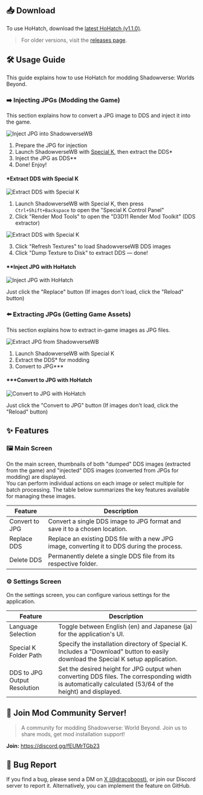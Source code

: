 ## 📥 Download

To use HoHatch, download the [latest HoHatch (v1.1.0)](https://github.com/dracoboost/hohatch/releases/latest/download/HoHatch-v1.1.0.zip).

> For older versions, visit the [releases page](https://github.com/dracoboost/hohatch/releases).

## 🛠️ Usage Guide

This guide explains how to use HoHatch for modding Shadowverse: Worlds Beyond.

### ➡️ Injecting JPGs (Modding the Game)

This section explains how to convert a JPG image to DDS and inject it into the game.

![Inject JPG into ShadowverseWB](/images/guide/inject-jpg-into-shadowversewb.jpg)

1. Prepare the JPG for injection
2. Launch ShadowverseWB with [Special K](https://www.special-k.info/), then extract the DDS*
3. Inject the JPG as DDS**
4. Done! Enjoy!

#### \*Extract DDS with Special K

![Extract DDS with Special K](/images/guide/extract-dds-with-special-k-1.jpg)

1. Launch ShadowverseWB with Special K, then press `Ctrl+Shift+Backspace` to open the "Special K Control Panel"
2. Click "Render Mod Tools" to open the "D3D11 Render Mod Toolkit" (DDS extractor)

![Extract DDS with Special K](/images/guide/extract-dds-with-special-k-2.jpg)

3. Click "Refresh Textures" to load ShadowverseWB DDS images
4. Click "Dump Texture to Disk" to extract DDS — done!

#### \*\*Inject JPG with HoHatch

![Inject JPG with HoHatch](/images/guide/inject-jpg-with-hohatch.jpg)

Just click the "Replace" button
(If images don't load, click the "Reload" button)

### ⬅️ Extracting JPGs (Getting Game Assets)

This section explains how to extract in-game images as JPG files.

![Extract JPG from ShadowverseWB](/images/guide/extract-jpg-from-shadowversewb.jpg)

1. Launch ShadowverseWB with Special K
2. Extract the DDS* for modding
3. Convert to JPG***

#### \*\*\*Convert to JPG with HoHatch

![Convert to JPG with HoHatch](/images/guide/convert-to-jpg-with-hohatch.jpg)

Just click the "Convert to JPG" button
(If images don't load, click the "Reload" button)

## ✨ Features

### 🖼️ Main Screen

On the main screen, thumbnails of both "dumped" DDS images (extracted from the game) and "injected" DDS images (converted from JPGs for modding) are displayed.  
You can perform individual actions on each image or select multiple for batch processing. The table below summarizes the key features available for managing these images.

| Feature | Description |
|---|---|
| Convert to JPG | Convert a single DDS image to JPG format and save it to a chosen location. |
| Replace DDS | Replace an existing DDS file with a new JPG image, converting it to DDS during the process. |
| Delete DDS | Permanently delete a single DDS file from its respective folder. |

### ⚙️ Settings Screen

On the settings screen, you can configure various settings for the application.

| Feature | Description |
|---|---|
| Language Selection | Toggle between English (en) and Japanese (ja) for the application's UI. |
| Special K Folder Path | Specify the installation directory of Special K. Includes a "Download" button to easily download the Special K setup application. |
| DDS to JPG Output Resolution | Set the desired height for JPG output when converting DDS files. The corresponding width is automatically calculated (53/64 of the height) and displayed. |

## 🐤 Join Mod Community Server!

> A community for modding Shadowverse: World Beyond.
> Join us to share mods, get mod installation support!

**Join:** <https://discord.gg/fEUMrTGb23>

## 🐛 Bug Report

If you find a bug, please send a DM on [X (@dracoboost)](https://x.com/dracoboost), or join our Discord server to report it.
Alternatively, you can implement the feature on GitHub.
